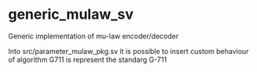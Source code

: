 # generic_mulaw_sv


Generic implementation of mu-law encoder/decoder

Into src/parameter_mulaw_pkg.sv it is possible to insert custom behaviour of algorithm
G711 is represent the standarg G-711

